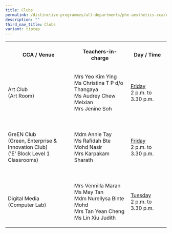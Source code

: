 ```yaml
---
title: Clubs
permalink: /distinctive-programmes/all-departments/phe-aesthetics-cca/cca/clubs/
description: ""
third_nav_title: Clubs
variant: tiptap
---
```

<table style="minWidth: 75px">
<colgroup>
<col>
<col>
<col>
</colgroup>
<tbody>
<tr>
<th rowspan="1" colspan="1">
<p>CCA / Venue</p>
</th>
<th rowspan="1" colspan="1">
<p>Teachers-in-charge</p>
</th>
<th rowspan="1" colspan="1">
<p>Day / Time</p>
</th>
</tr>
<tr>
<td rowspan="1" colspan="1">
<p>Art Club
<br>(Art Room)</p>
</td>
<td rowspan="1" colspan="1">
<p>Mrs Yeo Kim Ying
<br>Ms Christina T P d/o Thangaya
<br>Ms Audrey Chew Meixian
<br>Mrs Jenine Soh</p>
</td>
<td rowspan="1" colspan="1">
<p><u>Friday</u> 
<br>2 p.m. to 3.30 p.m.</p>
</td>
</tr>
<tr>
<td rowspan="1" colspan="3">
<p></p>
</td>
</tr>
<tr>
<td rowspan="1" colspan="1">
<p>GreEN Club
<br>(Green, Enterprise &amp; Innovation Club)
<br>('E' Block Level 1 Classrooms)</p>
</td>
<td rowspan="1" colspan="1">
<p>Mdm Annie Tay
<br>Ms Rafidah Bte Mohd Nasir
<br>Mrs Karpakam Sharath
<br>
</p>
</td>
<td rowspan="1" colspan="1">
<p><u>Friday</u> 
<br>2 p.m. to 3.30 p.m.</p>
</td>
</tr>
<tr>
<td rowspan="1" colspan="3">
<p></p>
</td>
</tr>
<tr>
<td rowspan="1" colspan="1">
<p>Digital Media
<br>(Computer Lab)</p>
</td>
<td rowspan="1" colspan="1">
<p>Mrs Vennilla Maran
<br>Ms May Tan
<br>Mdm Nurellysa Binte Mohd
<br>Mrs Tan Yean Cheng
<br>Ms Lin Xiu Judith</p>
</td>
<td rowspan="1" colspan="1">
<p><u>Tuesday</u> 
<br>2 p.m. to 3.30 p.m.</p>
</td>
</tr>
</tbody>
</table>
<p></p>